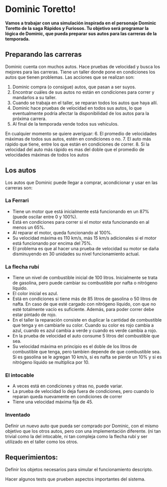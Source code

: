 # Dominic Toretto!

**Vamos a trabajar con una simulación inspirada en el personaje Dominic Toretto de la saga Rápidos y Furiosos. 
Tu objetivo será programar la lógica de Dominic, que pueda preparar sus autos  para las carreras de la temporada.**


## Preparando las carreras
Dominic cuenta con muchos autos. Hace pruebas de velocidad y busca los mejores para las carreras. Tiene un taller donde pone en condiciones los autos que tienen problemas. 
Las acciones que se realizan son:
1. Dominic compra (o consigue) autos, que pasan a ser suyos. 
2. Encontrar cuáles de sus autos no están en condiciones para correr y mandarlos a su taller. 
3. Cuando se trabaja en el taller, se reparan todos los autos que haya allí.  
4. Dominic hace pruebas de velocidad en todos sus autos, lo que eventualmente podría afectar la disponibilidad de los autos para la próxima carrera.
5. Al final de la temporada vende todos sus vehículos.

En cualquier momento se quiere averiguar:
6. El promedio de velocidades máximas de todos sus autos, estén en condiciones o no.
7. El auto más rápido que tiene, entre los que están en condiciones de correr.
8. Si la velocidad del auto más rápido es mas del doble que el promedio de velocidades máximas de todos los autos

## Los autos
Los autos que Dominic puede llegar a comprar, acondicionar y usar en las carreras son:

### La Ferrari
* Tiene un motor que está inicialmente está funcionando en un 87% (puede oscilar entre 0 y 100%).
* Está en condiciones para correr si el motor esta funcionando en al menos un 65%.
* Al reparar el motor, queda funcionando al 100%.
* Su velocidad máxima es 110 km/s, más 15 km/s adicionales si el motor está funcionando por encima del 75%.
* El problema es que al hacer una prueba de velocidad su motor se daña disminuyendo en 30 unidades su nivel funcionamiento actual.

### La flecha rubí
* Tiene un nivel de combustible inicial de 100 litros. Inicialmente se trata de gasolina, pero puede cambiar su combustible por nafta o nitrógeno líquido.
* El color inicial es azul.
* Está en condiciones si tiene más de 85 litros de gasolina o 50 litros de nafta. En caso de que esté cargado con nitrógeno líquido, con que no esté totalmente vacío es suficiente. Además, para poder correr debe estar pintado de rojo.
* En el taller la reparación consiste en duplicar la cantidad de combustible que tenga y en cambiarle su color. Cuando su color es rojo cambia a azul, cuando es azul cambia a verde y cuando es verde cambia a rojo. 
* En la prueba de velocidad el auto consume 5 litros del combustible que sea.
* Su velocidad máxima en principio es el doble de los litros de combustible que tenga, pero tambíen depende de que combustible sea. Si es gasolina se le agregan 10 km/s, si es nafta se pierde un 10% y si es nitrógeno líquido se multiplica por 10.

### El intocable
* A veces está en condiciones y otras no, puede variar.
* La prueba de velocidad lo deja fuera de condiciones, pero cuando lo reparan queda nuevamente en condiciones de correr
* Tiene una velocidad máxima fija de 45.

### Inventado
Definir un nuevo auto que pueda ser comprado por Dominic, con el mismo objetivo que los otros autos, pero con una implementación diferente. (ni tan trivial como la del intocable, ni tan compleja como la flecha rubí y ser utilizado en el taller como los otros. 

## Requerimientos:
Definir los objetos necesarios para simular el funcionamiento descripto.

Hacer algunos tests que prueben aspectos importantes del sistema. 







